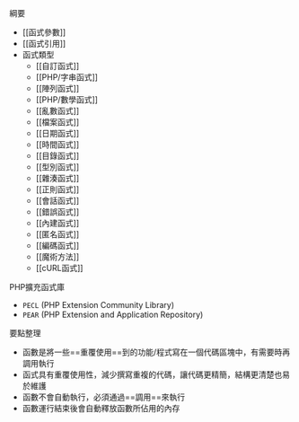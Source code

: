 綱要
- [[函式參數]]
- [[函式引用]]
- 函式類型
	* [[自訂函式]]
	* [[PHP/字串函式]]
	* [[陣列函式]]
	* [[PHP/數學函式]]
	* [[亂數函式]]
	* [[檔案函式]]	
	* [[日期函式]]
	* [[時間函式]]
	* [[目錄函式]]
	* [[型別函式]]
	* [[雜湊函式]]
	* [[正則函式]]
	* [[會話函式]]
	* [[錯誤函式]]
	* [[內建函式]]
	* [[匿名函式]]
	* [[編碼函式]]
	* [[魔術方法]]
	* [[cURL函式]]

PHP擴充函式庫
* `PECL` (PHP Extension Community Library)
* `PEAR` (PHP Extension and Application Repository)

要點整理
- 函數是將一些==重覆使用==到的功能/程式寫在一個代碼區塊中，有需要時再調用執行
- 函式具有重覆使用性，減少撰寫重複的代碼，讓代碼更精簡，結構更清楚也易於維護
- 函數不會自動執行，必須通過==調用==來執行
- 函數運行結束後會自動釋放函數所佔用的內存